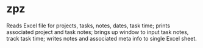 # zpz
Reads Excel file for projects, tasks, notes, dates, task time; prints associated project and task notes; brings up window to input task notes, track task time; writes notes and associated meta info to single Excel sheet.